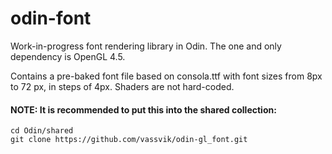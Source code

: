 # odin-font

Work-in-progress font rendering library in Odin. The one and only dependency is OpenGL 4.5.

Contains a pre-baked font file based on consola.ttf with font sizes from 8px to 72 px, in steps of 4px. Shaders are not hard-coded. 

#### NOTE: It is recommended to put this into the shared collection:
```
cd Odin/shared
git clone https://github.com/vassvik/odin-gl_font.git
```
